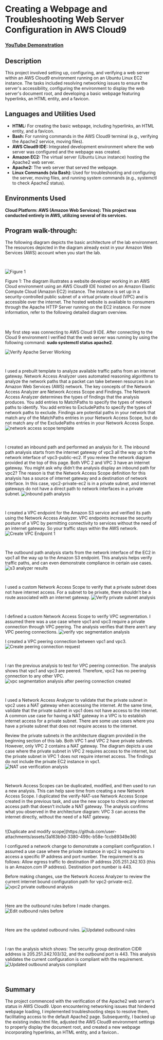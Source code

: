 # Creating a Webpage and Troubleshooting Web Server Configuration in AWS Cloud9

 ### [YouTube Demonstration](https://youtu.be/7eJexJVCqJo)

<h2>Description</h2>
This project involved setting up, configuring, and verifying a web server within an AWS Cloud9 environment running on an Ubuntu Linux EC2 instance. The tasks included resolving networking issues to ensure the server's accessibility, configuring the environment to display the web server's document root, and developing a basic webpage featuring hyperlinks, an HTML entity, and a favicon.<br />

<h2>Languages and Utilities Used</h2>

- <b> HTML: </b> For creating the basic webpage, including hyperlinks, an HTML entity, and a favicon.
- <b> Bash: </b> For running commands in the AWS Cloud9 terminal (e.g., verifying the Apache2 service, moving files).
- <b> AWS Cloud9 IDE: </b> Integrated development environment where the web server was configured and the webpage was created.
- <b> Amazon EC2: </b>  The virtual server (Ubuntu Linux instance) hosting the Apache2 web server.
- <b> Apache2: </b> The web server that served the webpage.
- <b> Linux Commands (via Bash): </b>  Used for troubleshooting and configuring the server, moving files, and running system commands (e.g., systemctl to check Apache2 status).

<h2>Environments Used </h2>

 <b>Cloud Platform:
AWS (Amazon Web Services): This project was conducted entirely in AWS, utilizing several of its services.
</b> 
<h2>Program walk-through:</h2>

<p align="center">

The following diagram depicts the basic architecture of the lab environment. The resources depicted in the diagram already exist in your Amazon Web Services (AWS) account when you start the lab.

 <br/>
 
![Figure 1](https://github.com/user-attachments/assets/a04afe38-bd83-4a8c-9480-0f03c0caffd5)

Figure 1: The diagram illustrates a website developer working in an AWS Cloud environment using an AWS Cloud9 IDE hosted on an Amazon Elastic Compute Cloud (Amazon EC2) instance. The instance is set up in a security-controlled public subnet of a virtual private cloud (VPC) and is accessible over the internet. The hosted website is available to consumers through the Apache HTTP Server running on the EC2 instance. For more information, refer to the following detailed diagram overview.
<br />
<br />
<br />


My first step was connecting to AWS Cloud 9 IDE. After connecting to the Cloud 9 environment I verified that the web server was running by using the following command: <b> sudo systemctl status apache2</b>.

![Verify Apache Server Working](https://github.com/user-attachments/assets/bbe078dc-6376-4ec1-b8ba-84799b14f32f)



<br />

I used a prebuilt template to analyze available traffic paths from an internet gateway. Network Access Analyzer uses automated reasoning algorithms to analyze the network paths that a packet can take between resources in an Amazon Web Services (AWS) network. The key concepts of the Network Access Analyzer are Network Access Scope and Findings. The Network Access Analyzer determines the types of findings that the analysis produces. You add entries to MatchPaths to specify the types of network paths to identify. You add entries to ExcludePaths to specify the types of network paths to exclude. Findings are potential paths in your network that match any of the MatchPaths entries in your Network Access Scope, but do not match any of the ExcludePaths entries in your Network Access Scope.
![network access scope template](https://github.com/user-attachments/assets/8d824e51-dc02-48fe-8994-765524416718)


<br />

I created an inbound path and performed an analysis for it. The inbound path analysis starts from the internet gateway of vpc3 all the way up to the network interface of vpc3-public-ec2.
If you review the network diagram provided at the top of this page. Both VPC 2 and VPC 3 have an internet gateway. You might ask why didn’t the analysis display an inbound path for vpc2?
The reason is that the Network Access Scope definition for this analysis has a source of internet gateway and a destination of network interface. In this case, vpc2-private-ec2 is in a private subnet, and internet gateways do not have a direct path to network interfaces in a private subnet.
![inbound path analysis](https://github.com/user-attachments/assets/2734ed81-b42f-48db-a2b6-55d51ff66fe8)


<br />

I created a VPC endpoint for the Amazon S3 service and verified its path using the Network Access Analyzer. VPC endpoints increase the security posture of a VPC by permitting connectivity to services without the need of an internet gateway. So your traffic stays within the AWS network.
 <br/>
![Create VPC Endpoint 1](https://github.com/user-attachments/assets/ae7b1a48-ed68-4e98-9492-44993003a27d)


<br />

The outbound path analysis starts from the network interface of the EC2 in vpc1 all the way up to the Amazon S3 endpoint. This analysis helps verify traffic paths, and can even demonstrate compliance in certain use cases.
![s3 analyzer results](https://github.com/user-attachments/assets/c07115f9-ebb3-45f1-b485-a6adc93bc726)

<br />

I used a custom Network Access Scope to verify that a private subnet does not have internet access. For a subnet to be private, there shouldn’t be a route associated with an internet gateway.
![Verify private subnet analysis](https://github.com/user-attachments/assets/a31fdfb0-ff6b-4191-8598-ebbbf7f281ee)


<br />

I defined a custom Network Access Scope to verify VPC segmentation. I assumed there was a use case where vpc1 and vpc3 require a private connection through VPC peering. The analysis verifies that there aren’t any VPC peering connections.
![verify vpc segmentation analysis](https://github.com/user-attachments/assets/544200c7-96f8-4380-9ad7-ac6eff0fc5cc)



I created a VPC peering connection between vpc1 and vpc3.
![Create peering connection request](https://github.com/user-attachments/assets/49440e9b-85a0-438c-9323-3a86d0ab5063)


<br />

I ran the previous analysis to test for VPC peering connection. The analysis shows that vpc1 and vpc3 are peered. Therefore, vpc2 has no peering connection to any other VPC. 
![vpc segmentation analysis after peering connection created](https://github.com/user-attachments/assets/bcac1025-f4ff-4d0f-98e9-c5df26d122c6)

<br />

I used a Network Access Analyzer to validate that the private subnet in vpc2 uses a NAT gateway when accessing the internet. At the same time, validate that the private subnet in vpc1 does not have access to the internet. A common use case for having a NAT gateway in a VPC is to establish internet access for a private subnet. There are some use cases where you have a private subnet that does not require access to the internet.

Review the private subnets in the architecture diagram provided in the beginning section of this lab. Both VPC 1 and VPC 2 have private subnets. However, only VPC 2 contains a NAT gateway. The diagram depicts a use case where the private subnet in VPC 2 requires access to the internet, but the private subnet in VPC 1 does not require internet access. The findings do not include the private EC2 instance in vpc1.
 <br/>
![NAT use verification analysis](https://github.com/user-attachments/assets/6b56a585-0557-475a-aee2-18d5420f213d)

<br />

Network Access Scopes can be duplicated, modified, and then used to run a new analysis. This can help save time from creating a new Network Access Scope.
I duplicated the verify-NAT-use Network Access Scope created in the previous task, and use the new scope to check any internet access path that doesn’t include a NAT gateway. The analysis confirms what you observed in the architecture diagram: VPC 3 can access the internet directly, without the need of a NAT gateway.


 <br/>
![Duplicate and modify scope](https://github.com/user-attachments/assets/3a163b9d-3380-499c-b58e-1ccb89349e36)


<br />

I configured a network change to demonstrate a compliant configuration. I assumed a use case where the private instance in vpc2 is required to access a specific IP address and port number. The requirement is as follows: 
Allow egress traffic to destination IP address 205.251.242.103 (this is an Amazon.com IP address).
Destination port number is 443.

Before making changes, use the Network Access Analyzer to review the current internet bound configuration path for vpc2-private-ec2.
![vpc2 private outbound analysis](https://github.com/user-attachments/assets/fc4e221b-823c-4a18-aee1-212042016b5a)

<br/>

Here are the outbound rules before I made changes. 
![Edit outbound rules before](https://github.com/user-attachments/assets/931007ba-580b-4511-a81f-f8fa43942688)

<br/>

Here are the updated outbound rules. 
![Updated outbound rules](https://github.com/user-attachments/assets/19af4fae-faa3-46a2-9c78-4a5d4bdcb9a2)

<br/>

I ran the analysis which shows:
The security group destination CIDR address is 205.251.242.103/32, and the outbound port is 443.
This analysis validates the current configuration is compliant with the requirement.
![Updated outbound analysis compliant](https://github.com/user-attachments/assets/f124e271-d683-43a1-afd3-d30d970c1307)


<br/>

<h2>Summary</h2>
The project commenced with the verification of the Apache2 web server's status in AWS Cloud9. Upon encountering networking issues that hindered webpage loading, I implemented troubleshooting steps to resolve them, facilitating access to the default Apache2 page. Subsequently, I backed up the existing index.html file, adjusted the AWS Cloud9 environment settings to properly display the document root, and created a new webpage incorporating hyperlinks, an HTML entity, and a favicon..
<br />




